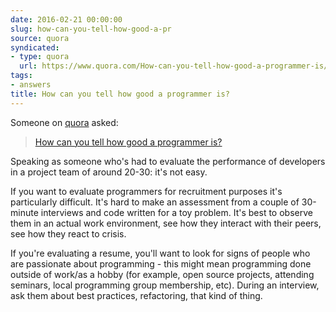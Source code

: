 ```yaml
---
date: 2016-02-21 00:00:00
slug: how-can-you-tell-how-good-a-pr
source: quora
syndicated:
- type: quora
  url: https://www.quora.com/How-can-you-tell-how-good-a-programmer-is/answer/Roy-Tang
tags:
- answers
title: How can you tell how good a programmer is?
---
```


Someone on [quora](https://quora.com) asked:

> [How can you tell how good a programmer is?](https://www.quora.com/How-can-you-tell-how-good-a-programmer-is/answer/Roy-Tang)


Speaking as someone who's had to evaluate the performance of developers in a project team of around 20-30: it's not easy.

If you want to evaluate programmers for recruitment purposes it's particularly difficult. It's hard to make an assessment from a couple of 30-minute interviews and code written for a toy problem. It's best to observe them in an actual work environment, see how they interact with their peers, see how they react to crisis.

If you're evaluating a resume, you'll want to look for signs of people who are passionate about programming - this might mean programming done outside of work/as a hobby (for example, open source projects, attending seminars, local programming group membership, etc). During an interview, ask them about best practices, refactoring, that kind of thing.